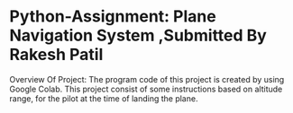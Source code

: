 # Python-Assignment: Plane Navigation System ,Submitted By Rakesh Patil

Overview Of Project:
The program code of this project is created by using Google Colab. 
This project consist of some instructions based on altitude range, for the pilot at the time of landing the plane.
